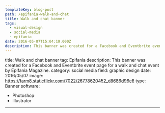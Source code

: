 ```yaml
---
templateKey: blog-post
path: /epifania-walk-and-chat
title: Walk and chat banner
tags:
  - visual-design
  - social-media
  - epifania
date: 2016-05-07T15:04:10.000Z
description: This banner was created for a Facebook and Eventbrite event page for a walk and chat event by Epifania Magazine.
---
```


title: Walk and chat banner
tag: Epifania
description: This banner was created for a Facebook and Eventbrite event page for a walk and chat event by Epifania Magazine.
category: social media
field: graphic design
date: 2016/05/07
image: https://farm8.staticflickr.com/7022/26778620452_d8686d96e8
type: Banner
software:
- Photoshop
- Illustrator
---
